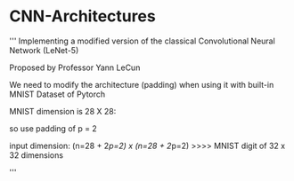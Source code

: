 # CNN-Architectures


'''
Implementing a modified version of the classical Convolutional Neural Network (LeNet-5)

Proposed by Professor Yann LeCun
    
We need to modify the architecture (padding) when using it with built-in MNIST Dataset of Pytorch
    
    
MNIST dimension is 28 X 28:

so use padding of p = 2

input dimension: (n=28 + 2*p=2) x (n=28 + 2*p=2) >>>> MNIST digit of 32 x 32 dimensions
    
''' 
